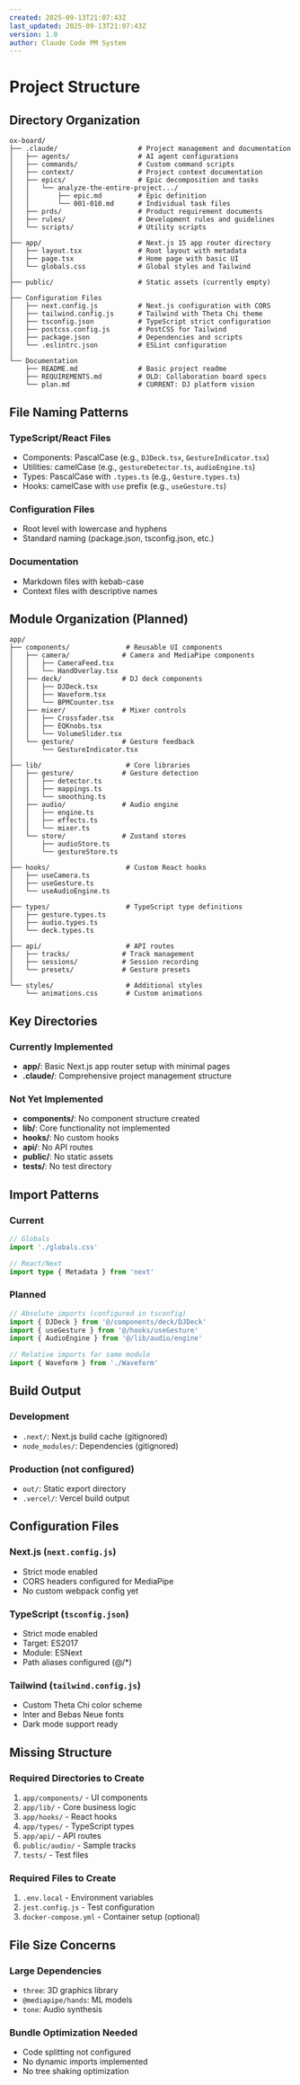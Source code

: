 ```yaml
---
created: 2025-09-13T21:07:43Z
last_updated: 2025-09-13T21:07:43Z
version: 1.0
author: Claude Code PM System
---
```


# Project Structure

## Directory Organization

```
ox-board/
├── .claude/                    # Project management and documentation
│   ├── agents/                 # AI agent configurations
│   ├── commands/               # Custom command scripts
│   ├── context/                # Project context documentation
│   ├── epics/                  # Epic decomposition and tasks
│   │   └── analyze-the-entire-project.../
│   │       ├── epic.md         # Epic definition
│   │       └── 001-010.md      # Individual task files
│   ├── prds/                   # Product requirement documents
│   ├── rules/                  # Development rules and guidelines
│   └── scripts/                # Utility scripts
│
├── app/                        # Next.js 15 app router directory
│   ├── layout.tsx              # Root layout with metadata
│   ├── page.tsx                # Home page with basic UI
│   └── globals.css             # Global styles and Tailwind
│
├── public/                     # Static assets (currently empty)
│
├── Configuration Files
│   ├── next.config.js          # Next.js configuration with CORS
│   ├── tailwind.config.js      # Tailwind with Theta Chi theme
│   ├── tsconfig.json           # TypeScript strict configuration
│   ├── postcss.config.js       # PostCSS for Tailwind
│   ├── package.json            # Dependencies and scripts
│   └── .eslintrc.json          # ESLint configuration
│
└── Documentation
    ├── README.md               # Basic project readme
    ├── REQUIREMENTS.md         # OLD: Collaboration board specs
    └── plan.md                 # CURRENT: DJ platform vision
```

## File Naming Patterns

### TypeScript/React Files
- Components: PascalCase (e.g., `DJDeck.tsx`, `GestureIndicator.tsx`)
- Utilities: camelCase (e.g., `gestureDetector.ts`, `audioEngine.ts`)
- Types: PascalCase with `.types.ts` (e.g., `Gesture.types.ts`)
- Hooks: camelCase with `use` prefix (e.g., `useGesture.ts`)

### Configuration Files
- Root level with lowercase and hyphens
- Standard naming (package.json, tsconfig.json, etc.)

### Documentation
- Markdown files with kebab-case
- Context files with descriptive names

## Module Organization (Planned)

```
app/
├── components/              # Reusable UI components
│   ├── camera/             # Camera and MediaPipe components
│   │   ├── CameraFeed.tsx
│   │   └── HandOverlay.tsx
│   ├── deck/               # DJ deck components
│   │   ├── DJDeck.tsx
│   │   ├── Waveform.tsx
│   │   └── BPMCounter.tsx
│   ├── mixer/              # Mixer controls
│   │   ├── Crossfader.tsx
│   │   ├── EQKnobs.tsx
│   │   └── VolumeSlider.tsx
│   └── gesture/            # Gesture feedback
│       └── GestureIndicator.tsx
│
├── lib/                     # Core libraries
│   ├── gesture/            # Gesture detection
│   │   ├── detector.ts
│   │   ├── mappings.ts
│   │   └── smoothing.ts
│   ├── audio/              # Audio engine
│   │   ├── engine.ts
│   │   ├── effects.ts
│   │   └── mixer.ts
│   └── store/              # Zustand stores
│       ├── audioStore.ts
│       └── gestureStore.ts
│
├── hooks/                   # Custom React hooks
│   ├── useCamera.ts
│   ├── useGesture.ts
│   └── useAudioEngine.ts
│
├── types/                   # TypeScript type definitions
│   ├── gesture.types.ts
│   ├── audio.types.ts
│   └── deck.types.ts
│
├── api/                     # API routes
│   ├── tracks/             # Track management
│   ├── sessions/           # Session recording
│   └── presets/            # Gesture presets
│
└── styles/                  # Additional styles
    └── animations.css       # Custom animations
```

## Key Directories

### Currently Implemented
- **app/**: Basic Next.js app router setup with minimal pages
- **.claude/**: Comprehensive project management structure

### Not Yet Implemented
- **components/**: No component structure created
- **lib/**: Core functionality not implemented
- **hooks/**: No custom hooks
- **api/**: No API routes
- **public/**: No static assets
- **tests/**: No test directory

## Import Patterns

### Current
```typescript
// Globals
import './globals.css'

// React/Next
import type { Metadata } from 'next'
```

### Planned
```typescript
// Absolute imports (configured in tsconfig)
import { DJDeck } from '@/components/deck/DJDeck'
import { useGesture } from '@/hooks/useGesture'
import { AudioEngine } from '@/lib/audio/engine'

// Relative imports for same module
import { Waveform } from './Waveform'
```

## Build Output

### Development
- `.next/`: Next.js build cache (gitignored)
- `node_modules/`: Dependencies (gitignored)

### Production (not configured)
- `out/`: Static export directory
- `.vercel/`: Vercel build output

## Configuration Files

### Next.js (`next.config.js`)
- Strict mode enabled
- CORS headers configured for MediaPipe
- No custom webpack config yet

### TypeScript (`tsconfig.json`)
- Strict mode enabled
- Target: ES2017
- Module: ESNext
- Path aliases configured (@/*)

### Tailwind (`tailwind.config.js`)
- Custom Theta Chi color scheme
- Inter and Bebas Neue fonts
- Dark mode support ready

## Missing Structure

### Required Directories to Create
1. `app/components/` - UI components
2. `app/lib/` - Core business logic
3. `app/hooks/` - React hooks
4. `app/types/` - TypeScript types
5. `app/api/` - API routes
6. `public/audio/` - Sample tracks
7. `tests/` - Test files

### Required Files to Create
1. `.env.local` - Environment variables
2. `jest.config.js` - Test configuration
3. `docker-compose.yml` - Container setup (optional)

## File Size Concerns

### Large Dependencies
- `three`: 3D graphics library
- `@mediapipe/hands`: ML models
- `tone`: Audio synthesis

### Bundle Optimization Needed
- Code splitting not configured
- No dynamic imports implemented
- No tree shaking optimization